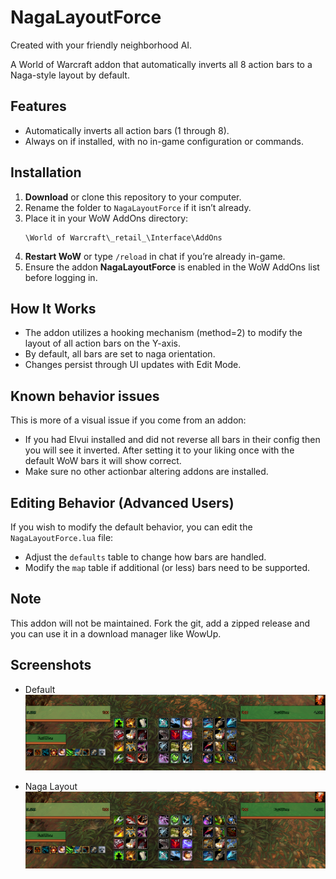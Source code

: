 # NagaLayoutForce

Created with your friendly neighborhood AI.

A World of Warcraft addon that automatically inverts all 8 action bars to a Naga-style layout by default.

## Features
- Automatically inverts all action bars (1 through 8).
- Always on if installed, with no in-game configuration or commands.

## Installation

1. **Download** or clone this repository to your computer.
2. Rename the folder to `NagaLayoutForce` if it isn’t already.
3. Place it in your WoW AddOns directory:
   ```
   \World of Warcraft\_retail_\Interface\AddOns
   ```
4. **Restart WoW** or type `/reload` in chat if you’re already in-game.
5. Ensure the addon **NagaLayoutForce** is enabled in the WoW AddOns list before logging in.

## How It Works

- The addon utilizes a hooking mechanism (method=2) to modify the layout of all action bars on the Y-axis.
- By default, all bars are set to naga orientation.
- Changes persist through UI updates with Edit Mode.

## Known behavior issues

This is more of a visual issue if you come from an addon:

- If you had Elvui installed and did not reverse all bars in their config then you will see it inverted. After setting it to your liking once with the default WoW bars it will show correct.
- Make sure no other actionbar altering addons are installed.

## Editing Behavior (Advanced Users)

If you wish to modify the default behavior, you can edit the `NagaLayoutForce.lua` file:

- Adjust the `defaults` table to change how bars are handled.
- Modify the `map` table if additional (or less) bars need to be supported.

## Note

This addon will not be maintained.
Fork the git, add a zipped release and you can use it in a download manager like WowUp.

## Screenshots

- Default
![Default](https://github.com/ake-viox/NagaLayoutForce/blob/main/media/default.png?raw=true)

- Naga Layout
![Naga](https://github.com/ake-viox/NagaLayoutForce/blob/main/media/naga.png?raw=true)